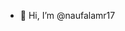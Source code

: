 - 👋 Hi, I’m @naufalamr17

<!---
naufalamr17/naufalamr17 is a ✨ special ✨ repository because its `README.md` (this file) appears on your GitHub profile.
You can click the Preview link to take a look at your changes.
--->
